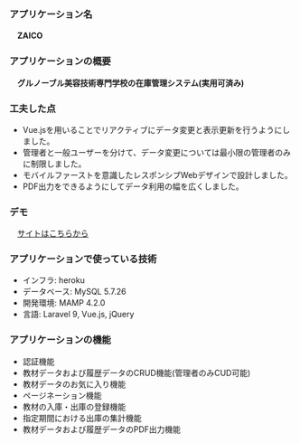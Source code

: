 ### アプリケーション名
　**ZAICO**
 
### アプリケーションの概要
　**グルノーブル美容技術専門学校の在庫管理システム(実用可済み)**   
 
### 工夫した点
- Vue.jsを用いることでリアクティブにデータ変更と表示更新を行うようにしました。
- 管理者と一般ユーザーを分けて、データ変更については最小限の管理者のみに制限しました。
- モバイルファーストを意識したレスポンシブWebデザインで設計しました。
- PDF出力をできるようにしてデータ利用の幅を広くしました。

### デモ
　[サイトはこちらから](https://grenoble-zaico.herokuapp.com/login)
 
### アプリケーションで使っている技術
- インフラ: heroku 
- データベース: MySQL  5.7.26
- 開発環境: MAMP 4.2.0
- 言語: Laravel 9, Vue.js, jQuery

### アプリケーションの機能
- 認証機能
- 教材データおよび履歴データのCRUD機能(管理者のみCUD可能)
- 教材データのお気に入り機能
- ページネーション機能
- 教材の入庫・出庫の登録機能
- 指定期間における出庫の集計機能
- 教材データおよび履歴データのPDF出力機能
